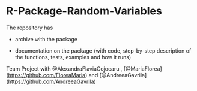 # R-Package-Random-Variables

The repository has

- archive with the package  

- documentation on the package (with code, step-by-step description of the functions, tests, examples and how it runs)

Team Project with @AlexandraFlaviaCojocaru , [@MariaFlorea] (https://github.com/FloreaMaria) and [@AndreeaGavrila] (https://github.com/AndreeaGavrila)
